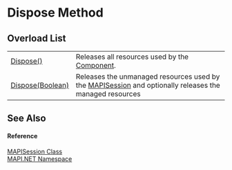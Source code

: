 # Dispose Method


## Overload List
<table>
<tr>
<td><a href="https://learn.microsoft.com/dotnet/api/system.componentmodel.component.dispose#system-componentmodel-component-dispose" target="_blank" rel="noopener noreferrer">Dispose()</a></td>
<td>Releases all resources used by the <a href="https://learn.microsoft.com/dotnet/api/system.componentmodel.component" target="_blank" rel="noopener noreferrer">Component</a>.</td></tr>
<tr>
<td><a href="5695745e-533c-d343-5465-be8d343c0698.md">Dispose(Boolean)</a></td>
<td>Releases the unmanaged resources used by the <a href="565716dd-6368-0783-4ced-5771b200faf1.md">MAPISession</a> and optionally releases the managed resources</td></tr>
</table>

## See Also


#### Reference
<a href="565716dd-6368-0783-4ced-5771b200faf1.md">MAPISession Class</a>  
<a href="5bef4637-66f8-16d4-e5f4-4d0da57a1538.md">MAPI.NET Namespace</a>  
